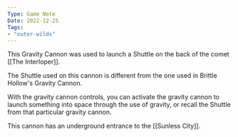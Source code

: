 ```yaml
---
Type: Game Note
Date: 2022-12-25
Tags:
- "outer-wilds"
---
```

This Gravity Cannon was used to launch a Shuttle on the back of the comet [[The Interloper]].

The Shuttle used on this cannon is different from the one used in Brittle Hollow's Gravity Cannon.

With the gravity cannon controls, you can activate the gravity cannon to launch something into space through the use of gravity, or recall the Shuttle from that particular gravity cannon.

This cannon has an underground entrance to the [[Sunless City]].

